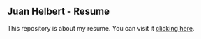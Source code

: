 ## Juan Helbert - Resume

This repository is about my resume. You can visit it [clicking here](https://juanhelbert.github.io/).
